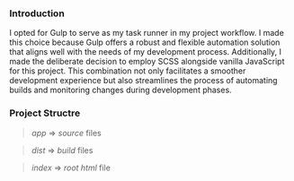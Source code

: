 ### Introduction

I opted for Gulp to serve as my task runner in my project workflow. I made this choice because Gulp offers a robust and flexible automation solution that aligns well with the needs of my development process. Additionally, I made the deliberate decision to employ SCSS alongside vanilla JavaScript for this project. This combination not only facilitates a smoother development experience but also streamlines the process of automating builds and monitoring changes during development phases.

### Project Structre

> _app_ => _source_ files

> _dist_ => _build_ files

> _index_ => _root html_ file
